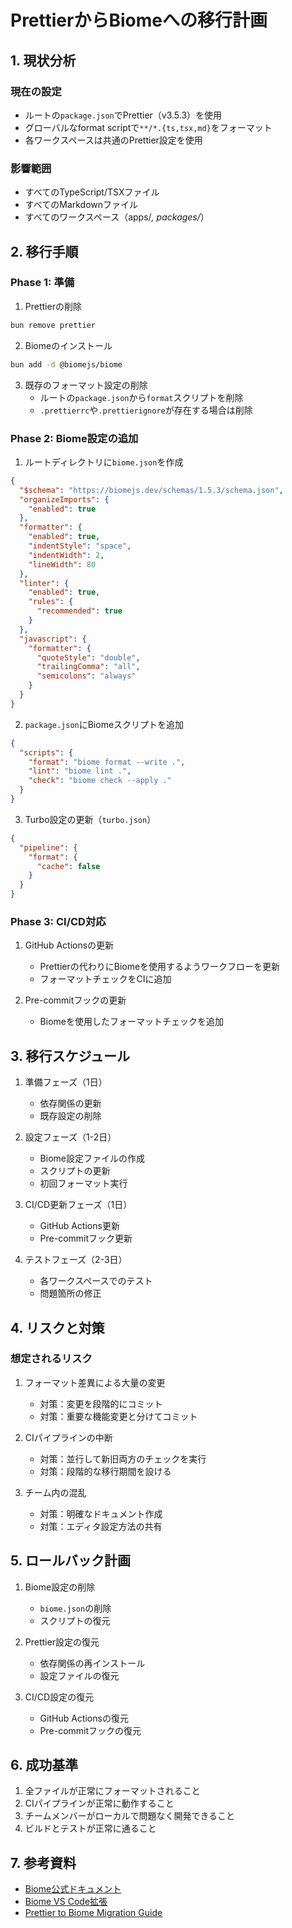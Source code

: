# PrettierからBiomeへの移行計画

## 1. 現状分析

### 現在の設定
- ルートの`package.json`でPrettier（v3.5.3）を使用
- グローバルなformat scriptで`**/*.{ts,tsx,md}`をフォーマット
- 各ワークスペースは共通のPrettier設定を使用

### 影響範囲
- すべてのTypeScript/TSXファイル
- すべてのMarkdownファイル
- すべてのワークスペース（apps/*, packages/*）

## 2. 移行手順

### Phase 1: 準備

1. Prettierの削除
```bash
bun remove prettier
```

2. Biomeのインストール
```bash
bun add -d @biomejs/biome
```

3. 既存のフォーマット設定の削除
   - ルートの`package.json`から`format`スクリプトを削除
   - `.prettierrc`や`.prettierignore`が存在する場合は削除

### Phase 2: Biome設定の追加

1. ルートディレクトリに`biome.json`を作成
```json
{
  "$schema": "https://biomejs.dev/schemas/1.5.3/schema.json",
  "organizeImports": {
    "enabled": true
  },
  "formatter": {
    "enabled": true,
    "indentStyle": "space",
    "indentWidth": 2,
    "lineWidth": 80
  },
  "linter": {
    "enabled": true,
    "rules": {
      "recommended": true
    }
  },
  "javascript": {
    "formatter": {
      "quoteStyle": "double",
      "trailingComma": "all",
      "semicolons": "always"
    }
  }
}
```

2. `package.json`にBiomeスクリプトを追加
```json
{
  "scripts": {
    "format": "biome format --write .",
    "lint": "biome lint .",
    "check": "biome check --apply ."
  }
}
```

3. Turbo設定の更新（`turbo.json`）
```json
{
  "pipeline": {
    "format": {
      "cache": false
    }
  }
}
```

### Phase 3: CI/CD対応

1. GitHub Actionsの更新
   - Prettierの代わりにBiomeを使用するようワークフローを更新
   - フォーマットチェックをCIに追加

2. Pre-commitフックの更新
   - Biomeを使用したフォーマットチェックを追加

## 3. 移行スケジュール

1. 準備フェーズ（1日）
   - 依存関係の更新
   - 既存設定の削除

2. 設定フェーズ（1-2日）
   - Biome設定ファイルの作成
   - スクリプトの更新
   - 初回フォーマット実行

3. CI/CD更新フェーズ（1日）
   - GitHub Actions更新
   - Pre-commitフック更新

4. テストフェーズ（2-3日）
   - 各ワークスペースでのテスト
   - 問題箇所の修正

## 4. リスクと対策

### 想定されるリスク
1. フォーマット差異による大量の変更
   - 対策：変更を段階的にコミット
   - 対策：重要な機能変更と分けてコミット

2. CIパイプラインの中断
   - 対策：並行して新旧両方のチェックを実行
   - 対策：段階的な移行期間を設ける

3. チーム内の混乱
   - 対策：明確なドキュメント作成
   - 対策：エディタ設定方法の共有

## 5. ロールバック計画

1. Biome設定の削除
   - `biome.json`の削除
   - スクリプトの復元

2. Prettier設定の復元
   - 依存関係の再インストール
   - 設定ファイルの復元

3. CI/CD設定の復元
   - GitHub Actionsの復元
   - Pre-commitフックの復元

## 6. 成功基準

1. 全ファイルが正常にフォーマットされること
2. CIパイプラインが正常に動作すること
3. チームメンバーがローカルで問題なく開発できること
4. ビルドとテストが正常に通ること

## 7. 参考資料

- [Biome公式ドキュメント](https://biomejs.dev/)
- [Biome VS Code拡張](https://marketplace.visualstudio.com/items?itemName=biomejs.biome)
- [Prettier to Biome Migration Guide](https://biomejs.dev/guides/migrate-from-prettier)